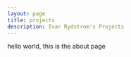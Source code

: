 ```yaml
---
layout: page
title: projects
description: Ivar Rydstrom's Projects
---
```

hello world, this is the about page
